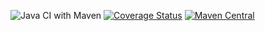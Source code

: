 ![Java CI with Maven](https://github.com/link-intersystems/dbunit-migration-maven-plugin/workflows/Java%20CI%20with%20Maven/badge.svg)
[![Coverage Status](https://coveralls.io/repos/github/link-intersystems/dbunit-migration-maven-plugin/badge.svg?branch=master)](https://coveralls.io/github/link-intersystems/dbunit-extensions?branch=master)
[![Maven Central](https://img.shields.io/maven-central/v/com.link-intersystems.dbunit.maven/dbunit-migration-maven-plugin)](https://mvnrepository.com/artifact/com.link-intersystems.dbunit.maven)
